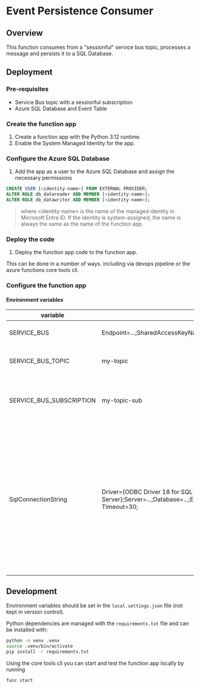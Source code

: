 # Event Persistence Consumer

## Overview

This function consumes from a "sessionful" service bus topic, processes a message and persists it to a SQL Database.

## Deployment

### Pre-requisites

- Service Bus topic with a sessionful subscription
- Azure SQL Database and Event Table

### Create the function app

1. Create a function app with the Python 3.12 runtime.
2. Enable the System Managed Identity for the app.

### Configure the Azure SQL Database

1. Add the app as a user to the Azure SQL Database and assign the necessary permissions

```sql
CREATE USER [<identity-name>] FROM EXTERNAL PROVIDER;
ALTER ROLE db_datareader ADD MEMBER [<identity-name>];
ALTER ROLE db_datawriter ADD MEMBER [<identity-name>];
```

> where \<identity-name> is the name of the managed identity in Microsoft Entra ID.
> If the identity is system-assigned, the name is always the same as the name of the
> function app.

### Deploy the code

1. Deploy the function app code to the function app.

This can be done in a number of ways. including via devops pipeline or
the azure functions core tools cli.

### Configure the function app

#### Environment variables

| variable                 | example value                                                                                                               | description                                                                                                                                                                                                                                      |
| ------------------------ | --------------------------------------------------------------------------------------------------------------------------- | ------------------------------------------------------------------------------------------------------------------------------------------------------------------------------------------------------------------------------------------------ |
| SERVICE_BUS              | Endpoint=...;SharedAccessKeyName=...;SharedAccessKey=...                                                                    | service bus connection string                                                                                                                                                                                                                    |
| SERVICE_BUS_TOPIC        | my-topic                                                                                                                    | name of service bus topic to consume from                                                                                                                                                                                                        |
| SERVICE_BUS_SUBSCRIPTION | my-topic-sub                                                                                                                | name of service bus subscription to use (must have sessions enabled)                                                                                                                                                                             |
| SqlConnectionString      | Driver={ODBC Driver 18 for SQL Server};Server=...;Database=...;Encrypt=yes;TrustServerCertificate=no;Connection Timeout=30; | Azure SQL connection string. Driver must be specified and Authentication must not be specified. The function code will automatically acquire a token for the apps system managed identity and use that for authentication to Azure SQL Database. |

## Development

Environment variables should be set in the `local.settings.json` file (not kept in
version control).

Python dependencies are managed with the `requirements.txt` file and can be installed
with:

```bash
python -m venv .venv
source .venv/bin/activate
pip install -r requirements.txt
```

Using the core tools cli you can start and test the function app locally by running

```bash
func start
```
